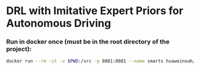 # DRL with Imitative Expert Priors for Autonomous Driving
 
### Run in docker once (must be in the root directory of the project):

```bash
docker run --rm -it -v $PWD:/src -p 8081:8081 --name smarts huaweinoah/smarts:v0.4.17
```

